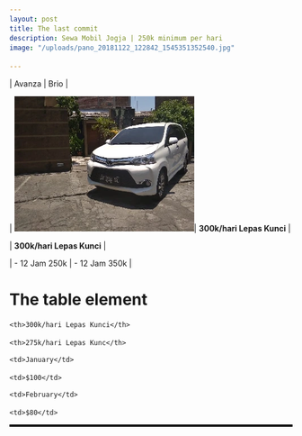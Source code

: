 ```yaml
---
layout: post
title: The last commit
description: Sewa Mobil Jogja | 250k minimum per hari
image: "/uploads/pano_20181122_122842_1545351352540.jpg"

---
```

| Avanza | Brio |

| ![vcv](/uploads/m6.webp "cvdcv")| **300k/hari Lepas Kunci** |

| **300k/hari Lepas Kunci** | 

| - 12 Jam 250k | - 12 Jam 350k |

<style>

table, th, td { border: 2px solid black;margin-left: auto;margin-right: auto;

}

</style>

<h1>The table element</h1>

<table>

<tr>

    <th>300k/hari Lepas Kunci</th>
    
    <th>275k/hari Lepas Kunc</th>

</tr>

<tr>

    <td>January</td>
    
    <td>$100</td>

</tr>

<tr>

    <td>February</td>
    
    <td>$80</td>

</tr>

</table>